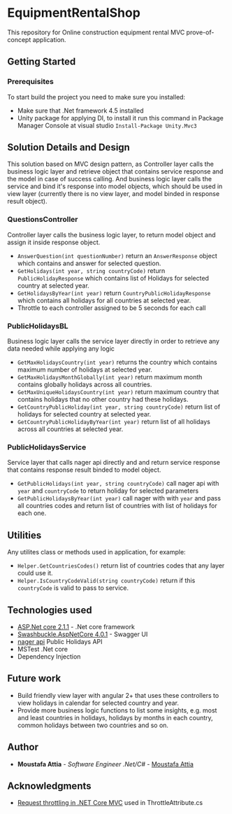 # EquipmentRentalShop

This repository for Online construction equipment rental MVC prove-of-concept application.

## Getting Started

### Prerequisites

To start build the project you  need to make sure you installed:
* Make sure that .Net framework 4.5 installed
* Unity package for applying DI, to install it run this command in Package Manager Console at visual studio ```Install-Package Unity.Mvc3```

## Solution Details and Design
This solution based on MVC design pattern, as Controller layer calls the business logic layer and retrieve object that contains service response and the model in case of success calling. 
And business logic layer calls the service and bind it's response into model objects, which should be used in view layer (currently there is no view layer, and model binded in response result object). 
### QuestionsController
Controller layer calls the business logic layer, to return model object and assign it inside response object.
* ```AnswerQuestion(int questionNumber)``` return an ```AnswerResponse``` object which contains and answer for selected question.
* ```GetHolidays(int year, string countryCode)``` return ```PublicHolidayResponse``` which contains list of Holidays for selected country at selected year.
* ```GetHolidaysByYear(int year)``` return ```CountryPublicHolidayResponse``` which contains all holidays for all countries at selected year.
* Throttle to each controller assigned to be 5 seconds for each call

### PublicHolidaysBL
Business logic layer calls the service layer directly in order to retrieve any data needed while applying any logic
* ```GetMaxHolidaysCountry(int year)``` returns the country which contains maximum number of holidays at selected year.
* ```GetMaxHolidaysMonthGlobally(int year)``` return maximum month contains globally holidays across all countries.
* ```GetMaxUniqueHolidaysCountry(int year)``` return maximum country that contains holidays that no other country had these holidays.
* ```GetCountryPublicHoliday(int year, string countryCode)``` return list of holidays for selected country at selected year.
* ```GetCountryPublicHolidayByYear(int year)``` return list of all holidays across all countries at selected year.

### PublicHolidaysService
Service layer that calls nager api directly and and return service response that contains response result binded to model object.
* ```GetPublicHolidays(int year, string countryCode)``` call nager api with ```year``` and ```countryCode``` to return holiday for selected parameters
* ```GetPublicHolidaysByYear(int year)``` call nager with with ```year``` and pass all countries codes and return list of countries with list of holidays for each one.

## Utilities
Any utilites class or methods used in application, for example: 
* ```Helper.GetCountriesCodes()``` return list of countries codes that any layer could use it.
* ```Helper.IsCountryCodeValid(string countryCode)``` return if this ```countryCode``` is valid to pass to service.

## Technologies used

* [ASP.Net core  2.1.1](https://dotnet.microsoft.com/download/dotnet-core/2.1) - .Net core framework
* [Swashbuckle.AspNetCore 4.0.1](https://www.nuget.org/packages/Swashbuckle.AspNetCore/4.0.1) - Swagger UI
* [nager api](https://date.nager.at) Public Holidays API
* MSTest .Net core
* Dependency Injection

## Future work
* Build friendly view layer with angular 2+ that uses these controllers to view holidays in calendar for selected country and year.
* Provide more business logic functions to list some insights, e.g. most and least countries in holidays, holidays by months in each country, common holidays between two countries and so on.

## Author

* **Moustafa Attia** - *Software Engineer .Net/C#* - [Moustafa Attia](https://github.com/MoustafaAttia)

## Acknowledgments

* [Request throttling in .NET Core MVC](https://www.johanbostrom.se/blog/request-throttling-in-net-core-mvc-and-api) used in ThrottleAttribute.cs
